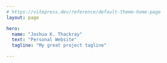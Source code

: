 ```yaml
---
# https://vitepress.dev/reference/default-theme-home-page
layout: page

hero:
  name: "Joshua K. Thackray"
  text: "Personal Website"
  tagline: "My great project tagline"

---
```


<script setup>
import splash from "./.vitepress/components/splash.vue";
import educationList from "./.vitepress/components/educationList.vue";
import experienceList from "./.vitepress/components/experienceList.vue";
import projectList from "./.vitepress/components/projectList.vue"
import publicationList from "./.vitepress/components/publicationList.vue";
import honorsList from "./.vitepress/components/honorsList.vue";
</script>



<div id="main-content">
  <splash />
  <education-list />
  <experience-list />
  <project-list />
  <publication-list />
  <honors-list />
</div>

